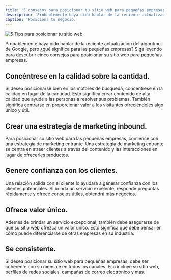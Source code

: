 ```yaml
---
title: '5 consejos para posicionar tu sitio web para pequeñas empresas'
description: 'Probablemente haya oído hablar de la reciente actualización del algoritmo de Google, pero ¿qué significa para las pequeñas empresas? Siga leyendo para descubrir cinco consejos para posicionar su sitio web para pequeñas empresas.'
caption: 'Posiciona tu negocio.'
---
```


![5 Tips para posicionar tu sitio web ](../../images/5-tips-seo.png)

Probablemente haya oído hablar de la reciente actualización del algoritmo de Google, pero ¿qué significa para las pequeñas empresas? Siga leyendo para descubrir cinco consejos para posicionar su sitio web para pequeñas empresas.

## Concéntrese en la calidad sobre la cantidad.
Si desea posicionarse bien en los motores de búsqueda, concéntrese en la calidad en lugar de la cantidad. Esto significa crear contenido de alta calidad que ayude a las personas a resolver sus problemas. También significa centrarse en proporcionar valor a los visitantes ofreciéndoles algo único y útil.

## Crear una estrategia de marketing inbound.
Para posicionar su sitio web para las pequeñas empresas, comience con una estrategia de marketing entrante. Una estrategia de marketing entrante se centra en atraer clientes a través del contenido y las interacciones en lugar de ofrecerles productos.

## Genere confianza con los clientes.
Una relación sólida con el cliente lo ayudará a generar confianza con los clientes potenciales. Si brinda un servicio excelente, responde preguntas rápidamente y ofrece consejos útiles, obtendrá más negocios.

## Ofrece valor único.
Además de brindar un servicio excepcional, también debe asegurarse de que su sitio web ofrezca un valor único. Esto significa que debe pensar en cómo puede diferenciarse de otras empresas en su industria.

## Se consistente.
Si desea posicionar su sitio web para pequeñas empresas, debe ser coherente con su mensaje en todos los canales. Eso incluye su sitio web, perfiles de redes sociales, campañas de correo electrónico y más.


